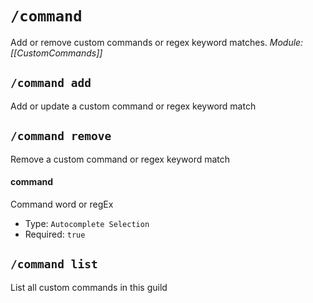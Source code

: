 # `/command`
Add or remove custom commands or regex keyword matches.
*Module: [[CustomCommands]]*
## `/command add`
Add or update a custom command or regex keyword match

## `/command remove`
Remove a custom command or regex keyword match
#### command
Command word or regEx
- Type: `Autocomplete Selection`
- Required: `true`
## `/command list`
List all custom commands in this guild
